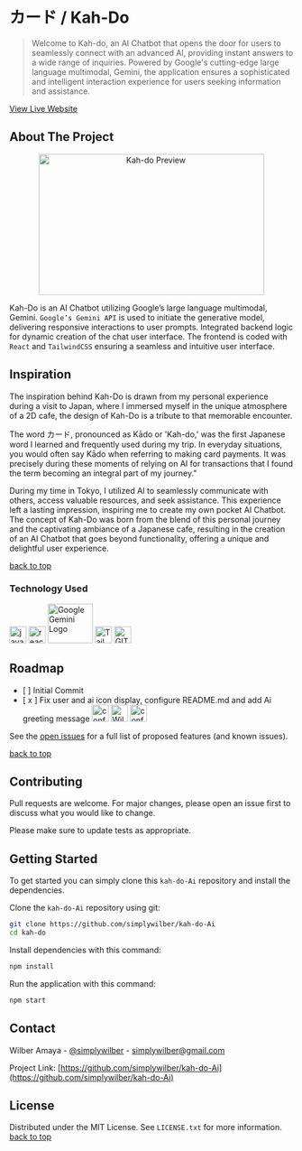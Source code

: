 # カード / Kah-Do 

<a name="readme-top"></a>

> Welcome to Kah-do, an AI Chatbot that opens the door for users to seamlessly connect with an advanced AI, providing instant answers to a wide range of inquiries. Powered by Google's cutting-edge large language multimodal, Gemini, the application ensures a sophisticated and intelligent interaction experience for users seeking information and assistance.

<a href="https://kah-do.netlify.app">View Live Website</a>

## About The Project

<p style="text-align: center;">
<Image src="https://media.giphy.com/media/YGrCXXqIiOSPKER7eX/giphy.gif" width="400" height="250" alt="Kah-do Preview"/>
</p>

Kah-Do is an AI Chatbot utilizing Google’s large language multimodal, Gemini. `Google’s Gemini API` is used to initiate the generative model, delivering responsive interactions to user prompts. Integrated backend logic for dynamic creation of the chat user interface. The frontend is coded with `React` and `TailwindCSS`  ensuring a seamless and intuitive user interface.

## Inspiration 

The inspiration behind Kah-Do is drawn from my personal experience during a visit to Japan, where I immersed myself in the unique atmosphere of a 2D cafe, the design of Kah-Do is a tribute to that memorable encounter.

The word カード, pronounced as Kādo or 'Kah-do,' was the first Japanese word I learned and frequently used during my trip. In everyday situations, you would often say Kādo when referring to making card payments. It was precisely during these moments of relying on AI for transactions that I found the term becoming an integral part of my journey."

During my time in Tokyo, I utilized AI to seamlessly communicate with others, access valuable resources, and seek assistance. This experience left a lasting impression, inspiring me to create my own pocket AI Chatbot. The concept of Kah-Do was born from the blend of this personal journey and the captivating ambiance of a Japanese cafe, resulting in the creation of an AI Chatbot that goes beyond functionality, offering a unique and delightful user experience.

<a href="#readme-top">back to top</a>

### Technology Used

<div>
<Image src="https://user-images.githubusercontent.com/25181517/117447155-6a868a00-af3d-11eb-9cfe-245df15c9f3f.png" width="30px" height="30px" alt="javascript logo"/> 
<Image src="https://user-images.githubusercontent.com/25181517/183897015-94a058a6-b86e-4e42-a37f-bf92061753e5.png" width="30px" height="30px" alt="react logo"/>
<Image src="https://media.giphy.com/media/v1.Y2lkPTc5MGI3NjExenI3bnpiN2N1N3dza2oxMGFlaTNoMzVxbnk3eXFrajA1eW00ZXp3MSZlcD12MV9pbnRlcm5hbF9naWZfYnlfaWQmY3Q9cw/x8rrsLUMR0A9lNL7OD/giphy.gif" width="80px" height="70px" alt="Google Gemini Logo"/>
<Image src="https://user-images.githubusercontent.com/25181517/202896760-337261ed-ee92-4979-84c4-d4b829c7355d.png" width="30px" height="30px" alt="TailwindCSS logo"/>
<Image src="https://user-images.githubusercontent.com/25181517/192108372-f71d70ac-7ae6-4c0d-8395-51d8870c2ef0.png" width="30px" height="30px" alt="GIT"/>
</div>

## Roadmap
<div>
<ul>
    <li>
        [  ] Initial Commit 
    </li>
    <li>    
        [ x ] Fix user and ai icon display, configure README.md and add Ai greeting message 
        <Image src="https://media.giphy.com/media/yWI8ycaXuknOpxomyZ/giphy.gif" width="30px" height="30px" alt="confetti"/>
        <Image src="https://media.giphy.com/media/7Q7fYv7rIVQ7rvXpgB/giphy.gif" width="30px" height="30px" alt="Wilber Celebrating"/>
        <Image src="https://media.giphy.com/media/yWI8ycaXuknOpxomyZ/giphy.gif" width="30px" height="30px" alt="confetti"/>
    </li>
</ul>
</div>

See the [open issues](https://github.com/simplywilber/kah-do-Ai/issues) for a full list of proposed features (and known issues).

<a href="#readme-top">back to top</a>

## Contributing

Pull requests are welcome. For major changes, please open an issue first
to discuss what you would like to change.

Please make sure to update tests as appropriate.

## Getting Started

To get started you can simply clone this `kah-do-Ai` repository and install the dependencies.

Clone the `kah-do-Ai` repository using git:

```bash
git clone https://github.com/simplywilber/kah-do-Ai
cd kah-do
```

Install dependencies with this command:

```bash
npm install
```

Run the application with this command:

```bash
npm start
```

## Contact

Wilber Amaya - [@simplywilber](https://instagram.com/simplywilber) - simplywilber@gmail.com

Project Link: [https://github.com/simplywilber/kah-do-Ai](https://github.com/simplywilber/kah-do-Ai)

## License

Distributed under the MIT License. See `LICENSE.txt` for more information. 
<a href="#readme-top">back to top</a>
